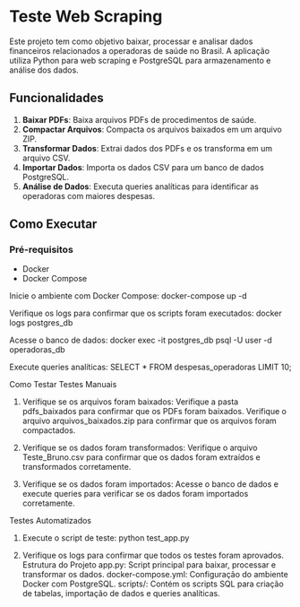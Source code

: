 # Teste Web Scraping

Este projeto tem como objetivo baixar, processar e analisar dados financeiros relacionados a operadoras de saúde no Brasil. A aplicação utiliza Python para web scraping e PostgreSQL para armazenamento e análise dos dados.

## Funcionalidades

1. **Baixar PDFs**: Baixa arquivos PDFs de procedimentos de saúde.
2. **Compactar Arquivos**: Compacta os arquivos baixados em um arquivo ZIP.
3. **Transformar Dados**: Extrai dados dos PDFs e os transforma em um arquivo CSV.
4. **Importar Dados**: Importa os dados CSV para um banco de dados PostgreSQL.
5. **Análise de Dados**: Executa queries analíticas para identificar as operadoras com maiores despesas.

## Como Executar

### Pré-requisitos

- Docker
- Docker Compose

Inicie o ambiente com Docker Compose:
docker-compose up -d

Verifique os logs para confirmar que os scripts foram executados:
docker logs postgres_db

Acesse o banco de dados:
docker exec -it postgres_db psql -U user -d operadoras_db

Execute queries analíticas:
SELECT * FROM despesas_operadoras LIMIT 10;

Como Testar
Testes Manuais
1. Verifique se os arquivos foram baixados:
Verifique a pasta pdfs_baixados para confirmar que os PDFs foram baixados.
Verifique o arquivo arquivos_baixados.zip para confirmar que os arquivos foram compactados.

2. Verifique se os dados foram transformados:
Verifique o arquivo Teste_Bruno.csv para confirmar que os dados foram extraídos e transformados corretamente.

3. Verifique se os dados foram importados:
Acesse o banco de dados e execute queries para verificar se os dados foram importados corretamente.

Testes Automatizados
1. Execute o script de teste:
python test_app.py

2. Verifique os logs para confirmar que todos os testes foram aprovados.
Estrutura do Projeto
app.py: Script principal para baixar, processar e transformar os dados.
docker-compose.yml: Configuração do ambiente Docker com PostgreSQL.
scripts/: Contém os scripts SQL para criação de tabelas, importação de dados e queries analíticas.